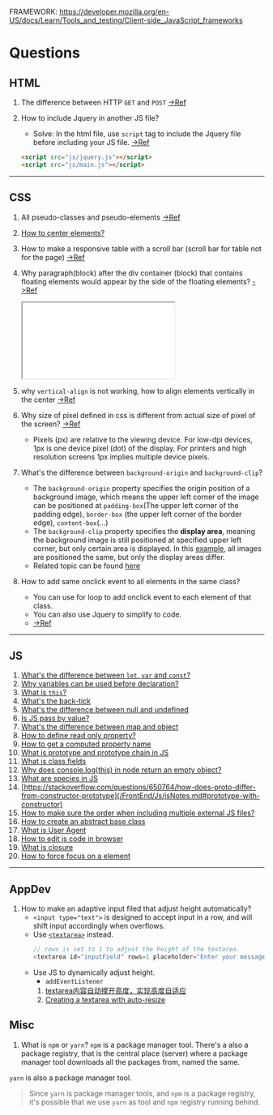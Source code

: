 
FRAMEWORK: https://developer.mozilla.org/en-US/docs/Learn/Tools_and_testing/Client-side_JavaScript_frameworks


# Questions


## HTML
1. The difference between HTTP `GET` and `POST` [->Ref](#get-and-post)

2. How to include Jquery in another JS file?
    * Solve: In the html file, use `script` tag to include the Jquery file before including your JS file. [->Ref](https://stackoverflow.com/questions/17921187/using-jquery-in-a-js-file)
    ```html
    <script src="js/jquery.js"></script>
    <script src="js/main.js"></script>
    ```

---

## CSS
1. All pseudo-classes and pseudo-elements [->Ref](https://www.w3schools.com/css/css_pseudo_elements.asp)

2. [How to center elements?](/FrontEnd/Css/cssNotes.md#center)

3. How to make a responsive table with a scroll bar (scroll bar for table not for the page) [->Ref](/FrontEnd/Css/cssNotes.md#make-a-scroll-bar-for-table)

4. Why paragraph(block) after the div container (block) that contains floating elements would appear by the side of the floating elements? [->Ref](/FrontEnd/Css/cssNotes.md#float-gotcha)
    <iframe src="/FrontEnd/Css/cssSamples/float3.html"></iframe>

5. why `vertical-align` is not working, how to align elements vertically in the center [->Ref](https://stackoverflow.com/questions/79461/how-can-i-vertically-align-elements-in-a-div)

6. Why size of pixel defined in css is different from actual size of pixel of the screen? [->Ref](/FrontEnd/html/htmlNotes?id=viewport)
    * Pixels (px) are relative to the viewing device. For low-dpi devices, 1px is one device pixel (dot) of the display. For printers and high resolution screens 1px implies multiple device pixels.

7. What's the difference between `background-origin` and `background-clip`?
    * The `background-origin` property specifies the origin position of a background image, which means the upper left corner of the image can be positioned at `padding-box`(The upper left corner of the padding edge), `border-box` (the upper left corner of the border edge), `content-box`(...)
    * The `background-clip` property specifies the **display area**, meaning the background image is still positioned at specified upper left corner, but only certain area is displayed. In this [example](https://www.w3schools.com/css/tryit.asp?filename=trycss3_background-clip), all images are positioned the same, but only the display areas differ.
    * Related topic can be found [here](/FrontEnd/Css/cssNotes.md#make-a-background-image-for-the-page)

8. How to add same onclick event to all elements in the same class?
    * You can use for loop to add onclick event to each element of that class.
    * You can also use Jquery to simplify to code.
    * [->Ref](https://stackoverflow.com/questions/4588759/how-do-you-set-a-javascript-onclick-event-to-a-class-with-css)

---

## JS

1. [What's the difference between `let`, `var` and `const`?](/FrontEnd/Js/jsNotes.md#difference-between-let-var-const-bare)
2. [Why variables can be used before declaration?](/FrontEnd/Js/jsNotes.md#hoisting)
3. [What is `this`?](/FrontEnd/Js/jsNotes.md#this)
4. [What's the back-tick](/FrontEnd/Js/jsNotes.md#string-template)
5. [What's the difference between null and undefined](https://www.geeksforgeeks.org/undefined-vs-null-in-javascript/)
6. [Is JS pass by value?](/FrontEnd/Js/jsNotes.md#pass-by-sharing)
7. [What's the difference between map and object](https://www.geeksforgeeks.org/map-vs-object-in-javascript/)
8. [How to define read only property?](https://stackoverflow.com/questions/7757337/defining-read-only-properties-in-javascript)
9. [How to get a computed property name](https://developer.mozilla.org/en-US/docs/Web/JavaScript/Reference/Functions/get#using_a_computed_property_name)
10. [What is prototype and prototype chain in JS](/FrontEnd/Js/jsNotes.md#prototype)
11. [What is class fields](/FrontEnd/Js/jsNotes.md#class-fields)
13. [Why does console.log(this) in node return an empty object?](https://stackoverflow.com/questions/42631698/why-does-console-logthis-in-node-return-an-empty-object)
14. [What are species in JS](#TODO)
15. [https://stackoverflow.com/questions/650764/how-does-proto-differ-from-constructor-prototype](/FrontEnd/Js/jsNotes.md#prototype-with-constructor)
16. [How to make sure the order when including multiple external JS files?](/FrontEnd/Js/jsNotes.md#script-loading-strategies)
17. [How to create an abstract base class](https://stackoverflow.com/questions/597769/how-do-i-create-an-abstract-base-class-in-javascript)
18. [What is User Agent](https://developer.mozilla.org/en-US/docs/Glossary/User_agent)
19. [How to edit js code in browser](https://stackoverflow.com/questions/16494237/chrome-dev-tools-modify-javascript-and-reload)
20. [What is closure](/FrontEnd/Js/jsNotes.md#closure)
21. [How to force focus on a element](https://developer.mozilla.org/en-US/docs/Learn/Tools_and_testing/Client-side_JavaScript_frameworks/React_accessibility#prepare_the_heading)

---

## AppDev

1. How to make an adaptive input filed that adjust height automatically?
   * `<input type="text">` is designed to accept input in a row, and will shift input accordingly when overflows.
   * Use [`<textarea>`](https://www.w3schools.com/tags/tag_textarea.asp) instead.
     ```js
     // rows is set to 1 to adjust the height of the textarea.
     <textarea id="inputField" rows=1 placeholder="Enter your message here"></textarea>
     ```
    * Use JS to dynamically adjust height.
      * `addEventListener`
      1. [textarea内容自动撑开高度，实现高度自适应](https://cloud.tencent.com/developer/article/1840701)
      2. [Creating a textarea with auto-resize](https://stackoverflow.com/questions/454202/creating-a-textarea-with-auto-resize)


## Misc

1. What is `npm` or `yarn`?
`npm` is a package manager tool. There's a also a package registry, that is the central place (server) where a package manager tool downloads all the packages from, named the same. 

`yarn` is also a package manager tool. 

> Since `yarn` is package manager tools, and `npm` is a package registry, it's possible that we use `yarn` as tool and `npm` registry running behind. 



